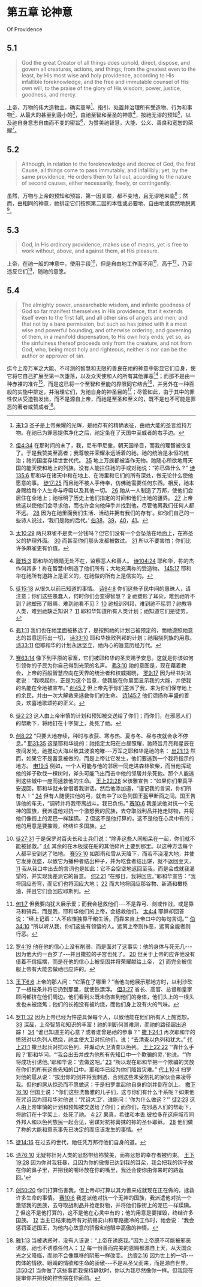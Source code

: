 # 第五章 论神意

Of Providence

## 5.1

> God the great Creator of all things does uphold, direct, dispose, and govern all creatures, actions, and things, from the greatest even to the least, by His most wise and holy providence, according to His infallible foreknowledge, and the free and immutable counsel of His own will, to the praise of the glory of His wisdom, power, justice, goodness, and mercy.

上帝，万物的伟大造物主，确实高举[^5-1]、指引、处置并治理所有受造物、行为和事物[^5-2]，从最大的甚至到最小的[^5-3]，由祂至智和至圣的神意[^5-4]，按祂无谬的预知[^5-5]，以及祂自身意志自由而不变的密旨[^5-6]，为赞美祂智慧，大能、公义、善良和宽恕的荣耀[^5-7]。

[^5-1]: [来1:3](https://biblehub.com/hebrews/1-3.htm) 圣子是上帝荣耀的光辉，是祂存有的精确表征，由祂大能的圣言维持万物。在祂已为罪恶提供净化之后，祂定坐在了天国中至威者的右手边。

[^5-2]: [但4:34](https://biblehub.com/daniel/4-34.htm) 在那时间的末了，我，尼布甲尼撒，朝天国举目，而我的理智被恢复了。于是我赞美至高者；我尊敬并荣耀永远活着的祂。祂的统治是永恒的统治；祂的国度存续世世代代。 [35](https://biblehub.com/daniel/4-35.htm) 地上万族都被当作无物。祂随心所欲地用天国的能天使和地上的列族。没有人能拦住祂的手或对祂说：“祢已做什么？” [诗135:6](https://biblehub.com/psalms/135-6.htm) 耶和华在诸天中和在地上、在海里和它们的所有深处，做无论什么使他愿意的事。 [徒17:25](https://biblehub.com/acts/17-25.htm) 而且祂不被人手侍奉，仿佛祂需要任何东西。相反，祂本身赐给每个人生命与呼吸以及其他一切。 [26](https://biblehub.com/acts/17-26.htm) 祂从一人制造了万邦，使他们会居住在全地上；祂标明了历史上他们指定的时间和他们土地的疆界。 [27](https://biblehub.com/acts/17-27.htm) 上帝做这以使他们会寻求他，而也许会向他伸手并找到他，尽管他离我们任何人都不远。 [28](https://biblehub.com/acts/17-27.htm) 因为在祂里面我们生活、活动并拥有我们的存有’。如你们自己的一些诗人说过，‘我们是祂的后代。’ [伯38](https://biblehub.com/niv/job/38.htm)，[39](https://biblehub.com/niv/job/39.htm)，[40](https://biblehub.com/niv/job/40.htm)，[41](https://biblehub.com/niv/job/41.htm)。

[^5-3]: [太10:29](https://biblehub.com/matthew/10-29.htm) 两只麻雀不是卖一分钱吗？但它们没有一个会坠落在地面上，在祢圣父的护理外面。 [30](https://biblehub.com/matthew/10-30.htm) 而甚至你们那头发都被数过。 [31](https://biblehub.com/matthew/10-31.htm) 所以不要害怕；你们比许多麻雀更有价值。

[^5-4]: [箴15:3](https://biblehub.com/proverbs/15-3.htm) 耶和华的眼睛无处不在，监察恶人和善人。 [诗104:24](https://biblehub.com/psalms/104-24.htm) 耶和华，祢的杰作何其多！祢在智慧中制造了他们所有；大地充满祢的受造物。 [145:17](https://biblehub.com/psalms/145-17.htm) 耶和华在祂所有道路上是正义的，在祂做的所有上是信实的。

[^5-5]: [徒15:18](https://biblehub.com/acts/15-18.htm) 从很久以前已知道的事情。 [诗94:8](https://biblehub.com/psalms/94-8.htm) 你们这些子民中间的愚昧人，请注意；你们这些愚蠢人，何时你们会变得智慧？ [9](https://biblehub.com/psalms/94-9.htm) 祂塑形了耳朵，难到祂听不到？祂塑形了眼睛，难到祂看不见？ [10](https://biblehub.com/psalms/94-10.htm) 祂规训列邦，难到祂不惩罚？祂教导人类，难到祂缺乏知识？ [11](https://biblehub.com/psalms/94-11.htm) 耶和华知道所有人类计划；祂知道它们是徒劳。

[^5-6]: [弗1:11](https://biblehub.com/ephesians/1-11.htm) 我们也在祂里面被拣选了，是按照祂的计划已被预定的，而祂遵照祂意志的旨意运行出一切， [诗33:10](https://biblehub.com/psalms/33-10.htm) 耶和华挫败列邦的计划；祂阻挠列族的用意。 [诗33:11](https://biblehub.com/psalms/33-11.htm) 但耶和华的计划永远坚立，祂内心的旨意历经万代。

[^5-7]: [赛63:14](https://biblehub.com/isaiah/63-14.htm) 像下到平原的家畜，它们被耶和华的圣灵赐予安息。这就是你该如何引领你的子民为你自己得到光荣的名声。 [弗3:10](https://biblehub.com/ephesians/3-10.htm) 祂的意图是，现在藉着教会，上帝的百般智慧应向在天界的统治者和权威揭晓， [罗9:17](https://biblehub.com/romans/9-17.htm) 因为经书对法老说：“我唤起你，正是为这个旨意，使我能在你里面显示我的大能，并使我的名能在全地被宣布。” [创45:7](https://biblehub.com/genesis/45-7.htm) 但上帝先于你们差派了我，来为你们保守地上的余民，并由一次大解救来拯救你们的生命。 [诗145:7](https://biblehub.com/psalms/145-7.htm) 他们颂扬祢丰盛的善良，欢喜地歌颂祢的正义。

## 5.2

> Although, in relation to the foreknowledge and decree of God, the first Cause, all things come to pass immutably, and infallibly; yet, by the same providence, He orders them to fall out, according to the nature of second causes, either necessarily, freely, or contingently.

虽然，万物与上帝的预知和预旨，第一因关联，都不变地，且无谬地来临[^5-8]；然而，由相同的神意，祂排定它们按照第二因的本性或必要地、自由地或偶然地脱离[^5-9]。

[^5-8]: [徒2:23](https://biblehub.com/acts/2-23.htm) 这人由上帝审慎的计划和预知被交送给了你们；而你们，在邪恶人们的帮助下，将祂钉在十字架上，处死了祂。

[^5-9]: [创8:22](https://biblehub.com/genesis/8-22.htm) “只要大地存续，种时与收获、寒与热、夏与冬、昼与夜就会永不停息。” [耶31:35](https://biblehub.com/jeremiah/31-35.htm) 这是耶和华说的：祂指定太阳在白昼照耀，祂降旨月亮和星辰在夜间发光，祂搅动大海以致其波浪咆哮---万军之耶和华是祂的名： [出21:13](https://biblehub.com/exodus/21-13.htm) 然而，如果它不是蓄意被做的，而是上帝让它发生，他们要逃到一个我将指示的地方。 [申19:5](https://biblehub.com/deuteronomy/19-5.htm) 例如，一个人可能与他的邻居一同走进森林砍柴，而当他挥动他的斧子砍伐一棵树时，斧头可能飞出而击中他的邻居并杀死他。那个人能逃到这些城中一座而拯救他的生命。 [王上22:28](https://biblehub.com/1_kings/22-28.htm) 米该雅宣告：“如果你们果真平安返回，耶和华就未曾借着我讲话。然后他添加道，“谨记我的言词，你们所有人！” [34](https://biblehub.com/1_kings/22-34.htm) 但有人随便拉他的弓，就击中了以色列国王盔甲断面之间。国王告诉他的车夫，“调转并将我带离战斗。我已负伤。” [赛10:6](https://biblehub.com/isaiah/10-6.htm) 我差派他对抗一个无神的国族，我派遣他对抗一个激怒我的民族，去夺取战利品并抢走财物，并将他们像街上的泥巴一样蹂躏。 [7](https://biblehub.com/isaiah/10-7.htm) 但这不是他打算的，这不是他在心灵中有的；他的用意是要摧毁，终结许多国族。

## 5.3

> God, in His ordinary providence, makes use of means, yet is free to work without, above, and against them, at His pleasure.

上帝，在祂一般的神意中，使用手段[^5-10]，但是自由地工作而不用[^5-11]，高于[^5-12]，乃至违反它们[^5-13]，随祂的意愿。

[^5-10]: [徒27:31](https://biblehub.com/acts/27-31.htm) 于是保罗对百夫长和士兵们说：“除非这些人同船呆在一起，你们就不能被拯救。” [44](https://biblehub.com/acts/27-44.htm) 其余的在木板或在船的其他碎片上要到那里。以这种方法每个人都平安到达了陆地。 [赛55:10](https://biblehub.com/isaiah/55-10.htm) 如那雨和雪从天降下，而若不浇灌大地，并使它发芽茂盛，以致它为播种者结出种子，并为吃食者结出饼，就不返回至天， [11](https://biblehub.com/isaiah/55-11.htm) 我从我口中出去的言词也是如此：它不会空空地返回至我，而是会成就我渴望的，并实现我差派它的旨意。 [何2:21](https://biblehub.com/hosea/2-21.htm) “在那日，我将回应。”耶和华宣告：“我将回应苍穹，而它们也将回应大地； [22](https://biblehub.com/hosea/2-22.htm) 而大地将回应那谷物、新酒和橄榄油，并且它们会回应耶斯列。

[^5-11]: [何1:7](https://biblehub.com/hosea/1-7.htm) 但我要向犹大展示爱；而我会拯救他们---不是靠弓、剑或作战，或是靠马和骑兵，而是我，耶和华他们的上帝，会拯救他们。 [太4:4](https://biblehub.com/hosea/1-7.htm) 耶稣却回答说：“经上记着：‘人不应惟独靠干粮生活，而靠来自上帝口中的每句言词。’” [伯34:10](https://biblehub.com/job/34-10.htm) “所以听从我，你们这些有领悟的人。远离上帝则作恶，远离全能者则行恶。	

[^5-12]: [罗4:19](https://biblehub.com/romans/4-19.htm) 他在他的信心上没有削弱，而是面对了这事实：他的身体与死无几---因为他大约一百岁了---并且撒拉的子宫也死了。 [20](https://biblehub.com/romans/4-20.htm) 但关于上帝的应许他没有借着不信摇摆，而是在他的信心上被坚固并将荣耀献给上帝， [21](https://biblehub.com/romans/4-21.htm) 而完全被信服上帝有大能去做祂已应许的。

[^5-13]: [王下6:6](https://biblehub.com/2_kings/6-6.htm) 上帝的那人问：“它落在了哪里？”当他向他展示那地方时，以利沙砍了一根枝条并将它扔到那里，就使铁漂浮。 [但3:27](https://biblehub.com/daniel/3-27.htm) 省长、高官、总督和皇家顾问都挤在他们周边。他们看到火既未伤害到他们的身体，他们头上的一根头发也未被烧焦；他们的长袍没有被灼烧，而他们身上没有火的气味。

## 5.4

> The almighty power, unsearchable wisdom, and infinite goodness of God so far manifest themselves in His providence, that it extends itself even to the first fall, and all other sins of angels and men; and that not by a bare permission, but such as has joined with it a most wise and powerful bounding, and otherwise ordering, and governing of them, in a manifold dispensation, to His own holy ends; yet so, as the sinfulness thereof proceeds only from the creature, and not from God, who, being most holy and righteous, neither is nor can be the author or approver of sin.

迄今上帝万军之大能、不可测的智慧和无限的善良在祂的神意中彰显它们自身，使它将它自己扩展至第一次堕落，以及众天使和人的所有其他罪恶[^5-14]；而那不是由一种赤裸的准许[^5-15]，而是这已将一个至智和至能的界限同它结合[^5-16]，并另外在一种百般的实施中排定，并治理它们，为祂自身的神圣目的[^5-17]；尽管如此，由于其中的罪性仅从受造物发出，而不是源自上帝，而祂是至圣和至义的，既不是也不可能是罪恶的著者或赞成者[^5-18]。

[^5-14]: [罗11:32](https://biblehub.com/romans/11-32.htm) 因为上帝已经为忤逆具保每个人，以致他能在他们所有人上施宽恕。 [33](https://biblehub.com/romans/11-33.htm) 深哉，上帝智慧和知识的丰富！祂的判断何其难测，而祂的路径超出追踪！ [34](https://biblehub.com/romans/11-34.htm) “谁已知道主的心意？或者谁曾是祂的参事？” [撒下24:1](https://biblehub.com/2_samuel/24-1.htm) 再次耶和华的愤怒对以色列人燃烧，祂主使大卫对抗他们，说：“去清查以色列和犹大。” [代上21:1](https://biblehub.com/1_chronicles/21-1.htm) 撒旦起兵对抗以色列，并煽动大卫清查以色列。 [王上22:22](https://biblehub.com/1_kings/22-22.htm) “‘靠什么手段？’耶和华问。“‘我会出去并成为他所有先知口中一个欺骗的灵，’他说。“‘你将成功引诱他。’耶和华说：‘去做这吧。’ [23](https://biblehub.com/1_kings/22-23.htm) “所以现在耶和华把一个欺骗的灵放在你们的所有这些先知的口中。耶和华已经为你们降旨灾难。” [代上10:4](https://biblehub.com/1_chronicles/10-4.htm) 扫罗对他的扈从说：“拔出你的剑并将我刺透，否则这些未受割礼的家伙会来凌辱我。但他的扈从惊恐而不愿做这；于是扫罗拿起他自身的剑并倒在剑上。 [撒下16:10](https://biblehub.com/2_samuel/16-10.htm) 但国王说：“你们这些洗鲁雅的儿子们，这与你们有什么干系呢？如果他在咒诅因为耶和华对他说：‘咒诅大卫’，谁能问：‘你为什么做这？’” [徒2:23](https://biblehub.com/acts/2-23.htm) 这人由上帝审慎的计划和预知被交送给了你们；而你们，在邪恶人们的帮助下，将祂钉在十字架上，处死了祂。 [4:27](https://biblehub.com/acts/4-27.htm) 果真，希律和本丢.彼拉多在这座城市同外邦人和以色列族民一起会见，密谋对抗祢膏抹的祢的圣仆耶稣。 [28](https://biblehub.com/acts/4-28.htm) 他们做了祢的大能和意志事先已决定的而应该发生的事情。

[^5-15]: [徒14:16](https://biblehub.com/acts/14-16.htm) 在过去的世代，祂任凭万邦行他们自身的道。

[^5-16]: [诗76:10](https://biblehub.com/psalms/76-10.htm) 无疑祢针对人类的忿怒带给祢赞美，而祢忿怒的幸存者被约束。 [王下19:28](https://biblehub.com/2_kings/19-28.htm) 因为你对我狂暴，且因为你的傲慢已达到我的耳朵，我会把我的钩子放在你的鼻子里，并把我的嚼环放在你的嘴里，我还会使你由你来时的路返回。’

[^5-17]: [创50:20](https://biblehub.com/genesis/50-20.htm) 你们打算伤害我，但上帝却打算以其为善来成就现在正在做的，拯救许多生命的事情。 [赛10:6](https://biblehub.com/isaiah/10-6.htm) 我差派他对抗一个无神的国族，我派遣他对抗一个激怒我的民族，去夺取战利品并抢走财物，并将他们像街上的泥巴一样蹂躏。 [7](https://biblehub.com/isaiah/10-7.htm) 但这不是他打算的，这不是他在心灵中有的；他的用意是要摧毁，终结许多国族。 [12](https://biblehub.com/isaiah/10-12.htm) 当主已结束祂所有对抗锡安山和耶路撒冷的工作时，祂会说：“我会惩罚亚述国王，为他内心故意的骄傲和他眼中高傲的神情。

[^5-18]: [雅1:13](https://biblehub.com/james/1-13.htm) 当被诱惑时，没有人该说：“上帝在诱惑我。”因为上帝既不可能被邪恶诱惑，祂也不诱惑任何人； [17](https://biblehub.com/james/1-17.htm) 每一份善而完美的恩赐都源自上天，从天国众光之父降临，而祂不会像飘移的阴影一样改变。 [约壹2:16](https://biblehub.com/1_john/2-16.htm) 因为世上的一切---肉体的情欲、眼睛的情欲和生命的骄傲---不是从圣父而来，而是源自世界。 [诗50:21](https://biblehub.com/psalms/50-21.htm) 当你做了这些事而我保持静默时，你以为我尽然像你一样。但我现在提审你并把我的控告摆在你面前。